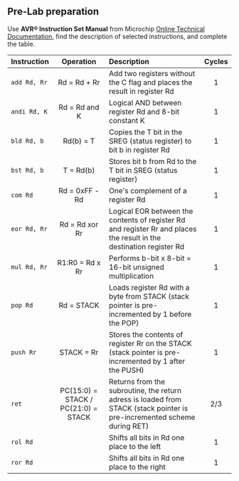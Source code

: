 ## Pre-Lab preparation

Use **AVR® Instruction Set Manual** from Microchip [Online Technical Documentation](https://onlinedocs.microchip.com/), find the description of selected instructions, and complete the table.

   | **Instruction** | **Operation** | **Description** | **Cycles** |
   | :-- | :-: | :-- | :-: |
   | `add Rd, Rr` | Rd = Rd + Rr | Add two registers without the C flag and places the result in register Rd | 1 |
   | `andi Rd, K` | Rd = Rd and K | Logical AND between register Rd and 8-bit constant K | 1 |
   | `bld Rd, b` | Rd(b) = T | Copies the T bit in the SREG (status register) to bit b in register Rd | 1 |
   | `bst Rd, b` | T = Rd(b) | Stores bit b from Rd to the T bit in SREG (status register) | 1 |
   | `com Rd` | Rd = 0xFF - Rd | One's complement of a register Rd | 1 |
   | `eor Rd, Rr` | Rd = Rd xor Rr | Logical EOR between the contents of register Rd and register Rr and places the result in the destination register Rd | 1 |
   | `mul Rd, Rr` | R1:R0 = Rd x Rr | Performs b-bit x 8-bit = 16-bit unsigned multiplication | 1 |
   | `pop Rd` | Rd = STACK | Loads register Rd with a byte from STACK (stack pointer is pre-incremented by 1 before the POP) | 1 |
   | `push Rr` | STACK = Rr | Stores the contents of register Rr on the STACK (stack pointer is pre-incremented by 1 after the PUSH) | 1 |
   | `ret` | PC(15:0) = STACK / PC(21:0) = STACK | Returns from the subroutine, the return adress is loaded from STACK (stack pointer is pre-incremented scheme during RET) | 2/3 |
   | `rol Rd` |  | Shifts all bits in Rd one place to the left | 1 |
   | `ror Rd` |  | Shifts all bits in Rd one place to the right | 1 |
